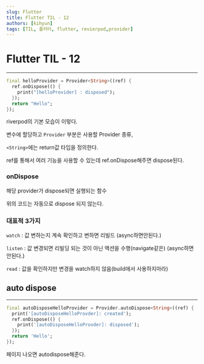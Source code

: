 ```yaml
---
slug: Flutter
title: Flutter TIL - 12
authors: [kihyun]
tags: [TIL, 플러터, flutter, revierpod,provider]
---
```


# Flutter TIL - 12
---

```dart
final helloProvider = Provider<String>((ref) {
  ref.onDispose(() {
    print("[helloProvider] : disposed");
  });
  return "Hello";
});
```

riverpod의 기본 모습이 이렇다.

변수에 할당하고 `Provider` 부분은 사용할 Provider 종류,

`<String>`에는 return값 타입을 정의한다.

ref를 통해서 여러 기능을 사용할 수 있는데 ref.onDispose해주면 dispose된다.

### onDispose

해당 provider가 dispose되면 실행되는 함수

위의 코드는 자동으로 dispose 되지 않는다.

### 대표적 3가지

`watch` : 값 변하는지 계속 확인하고 변하면 리빌드 (async하면안된다.)

`listen` : 값 변경되면 리빌딩 되는 것이 아닌 액션을 수행(navigate같은) (async하면 안된다.)

`read` : 값을 확인하지만 변경을 watch하지 않음(build에서 사용하지마라)

## auto dispose
---

```dart
final autoDisposeHelloProvider = Provider.autoDispose<String>((ref) {
  print('[autoDisposeHelloProvder]: created');
  ref.onDispose(() {
    print('[autoDisposeHelloProvder]: disposed');
  });
  return 'Hello';
});
```

페이지 나오면 autodispose해준다.

